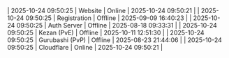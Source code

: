 | 2025-10-24 09:50:25 | Website | Online | 2025-10-24 09:50:21 |
| 2025-10-24 09:50:25 | Registration | Offline | 2025-09-09 16:40:23 |
| 2025-10-24 09:50:25 | Auth Server | Offline | 2025-08-18 09:33:31 |
| 2025-10-24 09:50:25 | Kezan (PvE) | Offline | 2025-10-11 12:51:30 |
| 2025-10-24 09:50:25 | Gurubashi (PvP) | Offline | 2025-08-23 21:44:06 |
| 2025-10-24 09:50:25 | Cloudflare | Online | 2025-10-24 09:50:21 |
